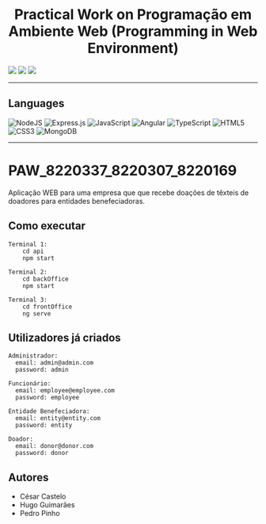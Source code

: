 <h1 align="center">Practical Work on Programação em Ambiente Web (Programming in Web Environment)</h1>

<p>
  <img src="http://img.shields.io/static/v1?style=for-the-badge&label=School%20year&message=2023/2024&color=sucess"/>
  <img src="http://img.shields.io/static/v1?style=for-the-badge&label=Discipline&message=PAW&color=sucess"/>
  <img src="http://img.shields.io/static/v1?style=for-the-badge&label=Grade&message=15.52&color=sucess"/>
</p>

---

<h2>Languages</h2>


<p align="left">
<img src="https://img.shields.io/badge/node.js-6DA55F?style=for-the-badge&amp;logo=node.js&amp;logoColor=white" alt="NodeJS">
<img src="https://img.shields.io/badge/express.js-%23404d59.svg?style=for-the-badge&amp;logo=express&amp;logoColor=%2361DAFB" alt="Express.js">
<img src="https://img.shields.io/badge/javascript-%23323330.svg?style=for-the-badge&amp;logo=javascript&amp;logoColor=%23F7DF1E" alt="JavaScript">
<img src="https://img.shields.io/badge/angular-%23DD0031.svg?style=for-the-badge&amp;logo=angular&amp;logoColor=white" alt="Angular">
<img src="https://img.shields.io/badge/typescript-%23007ACC.svg?style=for-the-badge&amp;logo=typescript&amp;logoColor=white" alt="TypeScript">
<img src="https://img.shields.io/badge/html5-%23E34F26.svg?style=for-the-badge&amp;logo=html5&amp;logoColor=white" alt="HTML5">
<img src="https://img.shields.io/badge/css3-%231572B6.svg?style=for-the-badge&amp;logo=css3&amp;logoColor=white" alt="CSS3">
<img src="https://img.shields.io/badge/MongoDB-%234ea94b.svg?style=for-the-badge&amp;logo=mongodb&amp;logoColor=white" alt="MongoDB">
</p>

---

# PAW_8220337_8220307_8220169
Aplicação WEB para uma empresa que que recebe doações de têxteis de doadores para entidades benefeciadoras.

## Como executar
```
Terminal 1:
	cd api
	npm start

Terminal 2:
	cd backOffice
	npm start

Terminal 3:
	cd frontOffice
	ng serve
```


## Utilizadores já criados
```
Administrador:
  email: admin@admin.com
  password: admin

Funcionário:
  email: employee@employee.com
  password: employee

Entidade Benefeciadora:
  email: entity@entity.com
  password: entity

Doador:
  email: donor@donor.com
  password: donor
```

## Autores
* César Castelo
* Hugo Guimarães
* Pedro Pinho
